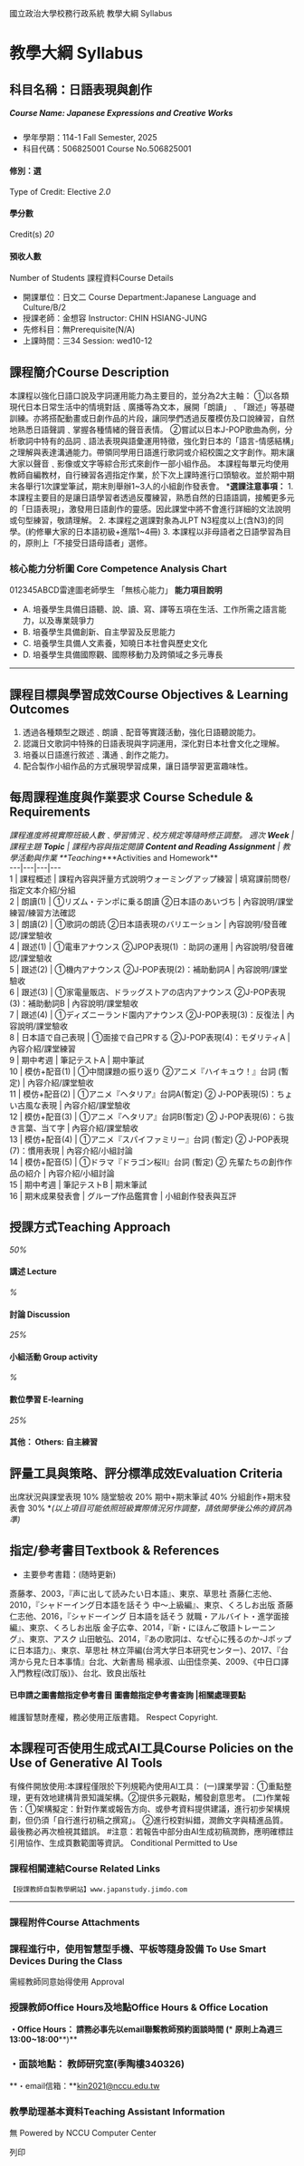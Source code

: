國立政治大學校務行政系統 教學大綱 Syllabus
# 教學大綱 Syllabus
##  科目名稱：日語表現與創作
#####  Course Name: Japanese Expressions and Creative Works
  * 學年學期：114-1 Fall Semester, 2025 
  * 科目代碼：506825001 Course No.506825001


#### 修別：選
Type of Credit: Elective 
_2.0_
#### 學分數
Credit(s)
_20_
#### 預收人數
Number of Students
課程資料Course Details
  * 開課單位：日文二 Course Department:Japanese Language and Culture/B/2 
  * 授課老師：金想容 Instructor: CHIN HSIANG-JUNG 
  * 先修科目：無Prerequisite(N/A)
  * 上課時間：三34 Session: wed10-12


##  課程簡介Course Description
本課程以強化日語口說及字詞運用能力為主要目的，並分為2大主軸：
①以各類現代日本日常生活中的情境對話﹑廣播等為文本，展開「朗讀」﹑「跟述」等基礎訓練。亦將搭配動畫或日劇作品的片段，讓同學們透過反覆模仿及口說練習，自然地熟悉日語聲調﹑掌握各種情緒的聲音表情。
②嘗試以日本J-POP歌曲為例，分析歌詞中特有的品詞﹑語法表現與語彙運用特徵，強化對日本的「語言-情感結構」之理解與表達溝通能力。帶領同學用日語進行歌詞或介紹校園之文字創作。期末讓大家以聲音﹑影像或文字等綜合形式來創作一部小組作品。
本課程每單元均使用教師自編教材，自行練習各週指定作業，於下次上課時進行口頭驗收。並於期中期末各舉行1次課堂筆試，期末則舉辦1~3人的小組創作發表會。
***選課注意事項：**
1.本課程主要目的是讓日語學習者透過反覆練習，熟悉自然的日語語調，接觸更多元的「日語表現」，激發用日語創作的靈感。因此課堂中將不會進行詳細的文法說明或句型練習，敬請理解。
2. 本課程之選課對象為JLPT N3程度以上(含N3)的同學。(約修畢大家的日本語初級+進階1~4冊)
3. 本課程以非母語者之日語學習為目的，原則上「不接受日語母語者」選修。
###  核心能力分析圖 Core Competence Analysis Chart
012345ABCD雷達圖老師學生
「無核心能力」 
**能力項目說明**
  * A. 培養學生具備日語聽、說、讀、寫、譯等五項在生活、工作所需之語言能力，以及專業競爭力
  * B. 培養學生具備創新、自主學習及反思能力
  * C. 培養學生具備人文素養，知曉日本社會與歷史文化
  * D. 培養學生具備國際觀、國際移動力及跨領域之多元專長


* * *
##  課程目標與學習成效Course Objectives & Learning Outcomes 
  1. 透過各種類型之跟述﹑朗讀﹑配音等實踐活動，強化日語聽說能力。
  2. 認識日文歌詞中特殊的日語表現與字詞運用，深化對日本社會文化之理解。
  3. 培養以日語進行敘述﹑溝通﹑創作之能力。
  4. 配合製作小組作品的方式展現學習成果，讓日語學習更富趣味性。


##  每周課程進度與作業要求 Course Schedule & Requirements
*課程進度將視實際班級人數﹑學習情況﹑校方規定等隨時修正調整。
週次 **Week** |  課程主題 **Topic** |  課程內容與指定閱讀 **Content and Reading Assignment** |  教學活動與作業 **Teaching****Activities and Homework**  
---|---|---|---  
1 |  課程概述 |  課程內容與評量方式說明ウォーミングアップ練習 |  填寫課前問卷/指定文本介紹/分組  
2 |  朗讀(1) |  ①リズム・テンポに乗る朗讀 ②日本語のあいづち |  內容說明/課堂練習/練習方法確認  
3 |  朗讀(2) |  ①歌詞の朗読 ②日本語表現のバリエーション |  內容說明/發音確認/課堂驗收  
4 |  跟述(1) |  ①電車アナウンス ②JPOP表現(1) ：助詞の運用 |  內容說明/發音確認/課堂驗收  
5 |  跟述(2) |  ①機内アナウンス ②J-POP表現(2)：補助動詞A |  內容說明/課堂驗收  
6 |  跟述(3) |  ①家電量販店、ドラッグストアの店内アナウンス ②J-POP表現(3)：補助動詞B |  內容說明/課堂驗收  
7 |  跟述(4) |  ①ディズニーランド園内アナウンス ②J-POP表現(3)：反復法 |  內容說明/課堂驗收  
8 |  日本語で自己表現 |  ①面接で自己PRする ②J-POP表現(4)：モダリティA |  內容介紹/課堂練習  
9 |  期中考週 |  筆記テストA |  期中筆試  
10 |  模仿+配音(1) |  ①中間課題の振り返り ②アニメ『ハイキュウ！』台詞 (暫定) |  內容介紹/課堂驗收  
11 |  模仿+配音(2) |  ①アニメ『ヘタリア』台詞A(暫定) ② J-POP表現(5)：ちょい古風な表現 |  內容介紹/課堂驗收  
12 |  模仿+配音(3) |  ①アニメ『ヘタリア』台詞B(暫定) ② J-POP表現(6)：ら抜き言葉、当て字 |  內容介紹/課堂驗收  
13 |  模仿+配音(4) |  ①アニメ『スパイファミリー』台詞 (暫定) ② J-POP表現(7)：慣用表現 |  內容介紹/小組討論  
14 |  模仿+配音(5) |  ①ドラマ『ドラゴン桜Ⅱ』台詞 (暫定) ② 先輩たちの創作作品の紹介 |  內容介紹/小組討論  
15 |  期中考週 |  筆記テストB |  期末筆試  
16 |  期末成果發表會 |  グループ作品鑑賞會 |  小組創作發表與互評  
##  授課方式Teaching Approach
_50%_
####  講述 Lecture
_%_
####  討論 Discussion
_25%_
####  小組活動 Group activity
_%_
####  數位學習 E-learning
_25%_
####  其他： Others: 自主練習 
##  評量工具與策略、評分標準成效Evaluation Criteria
出席狀況與課堂表現 10%
隨堂驗收 20%
期中+期末筆試 40%
分組創作+期末發表會 30%
**(*以上項目可能依照班級實際情況另作調整，請依開學後公佈的資訊為準)**
##  指定/參考書目Textbook & References
  * 主要參考書籍：(随時更新)


斎藤孝、2003，『声に出して読みたい日本語』、東京、草思社
斎藤仁志他、2010，『シャドーイング日本語を話そう 中～上級編』、東京、くろしお出版
斎藤仁志他、2016，『シャドーイング 日本語を話そう 就職・アルバイト・進学面接編』、東京、くろしお出版
金子広幸、2014，『新・にほんご敬語トレーニング』、東京、アスク
山田敏弘、2014，『あの歌詞は、なぜ心に残るのか-Jポップに日本語力』、東京、草思社
林立萍編(台湾大学日本研究センター)、2017、『台湾から見た日本事情』台北、大新書局
楊承淑、山田佳奈美、2009、《中日口譯入門教程(改訂版)》、台北、致良出版社
####  已申請之圖書館指定參考書目  圖書館指定參考書查詢 |相關處理要點
維護智慧財產權，務必使用正版書籍。 Respect Copyright.
##  本課程可否使用生成式AI工具Course Policies on the Use of Generative AI Tools
有條件開放使用:本課程僅限於下列規範內使用AI工具： (一)課業學習：①重點整理，更有效地建構背景知識架構。②提供多元觀點，觸發創意思考。 (二)作業報告：①架構擬定：針對作業或報告方向、或參考資料提供建議，進行初步架構規劃，但仍須「自行進行初稿之撰寫」。 ②進行校對糾錯，潤飾文字與精進品質。最後務必再次檢視其錯誤。 #注意：若報告中部分由AI生成初稿潤飾，應明確標註引用協作、生成頁數範圍等資訊。  Conditional Permitted to Use 
###  課程相關連結Course Related Links
```
【授課教師自製教學網站】www.japanstudy.jimdo.com
```

* * *
###  課程附件Course Attachments
###  課程進行中，使用智慧型手機、平板等隨身設備 To Use Smart Devices During the Class
需經教師同意始得使用  Approval
###  授課教師Office Hours及地點Office Hours & Office Location
**・Office Hours： 請務必事先以email聯繫教師預約面談時間**
**(*** **原則上為週三13:00~18:00****)**
### **・面談地點： 教師研究室(季陶樓340326)**
**・email信箱：**kin2021@nccu.edu.tw
###  教學助理基本資料Teaching Assistant Information
無
Powered by NCCU Computer Center
  
列印
